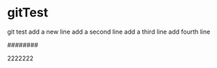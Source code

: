 # gitTest
git test
add a new line
add a second line
add a third line
add fourth line

########

2222222

